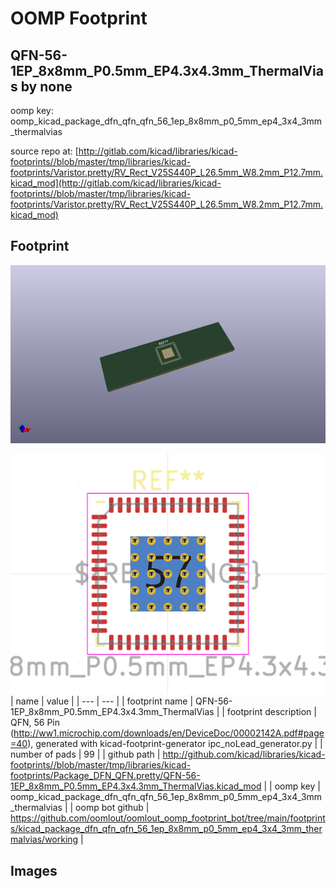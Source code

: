 # OOMP Footprint  
## QFN-56-1EP_8x8mm_P0.5mm_EP4.3x4.3mm_ThermalVias  by none  
  
oomp key: oomp_kicad_package_dfn_qfn_qfn_56_1ep_8x8mm_p0_5mm_ep4_3x4_3mm_thermalvias  
  
source repo at: [http://gitlab.com/kicad/libraries/kicad-footprints//blob/master/tmp/libraries/kicad-footprints/Varistor.pretty/RV_Rect_V25S440P_L26.5mm_W8.2mm_P12.7mm.kicad_mod](http://gitlab.com/kicad/libraries/kicad-footprints//blob/master/tmp/libraries/kicad-footprints/Varistor.pretty/RV_Rect_V25S440P_L26.5mm_W8.2mm_P12.7mm.kicad_mod)  
## Footprint  
  
[![working_kicad_pcb_3d.png](working_kicad_pcb_3d_600.png)](working_kicad_pcb_3d.png)  
  
[![working.png](working_600.png)](working.png)  
| name | value | 
| --- | --- | 
| footprint name | QFN-56-1EP_8x8mm_P0.5mm_EP4.3x4.3mm_ThermalVias | 
| footprint description | QFN, 56 Pin (http://ww1.microchip.com/downloads/en/DeviceDoc/00002142A.pdf#page=40), generated with kicad-footprint-generator ipc_noLead_generator.py | 
| number of pads | 99 | 
| github path | http://github.com/kicad/libraries/kicad-footprints//blob/master/tmp/libraries/kicad-footprints/Package_DFN_QFN.pretty/QFN-56-1EP_8x8mm_P0.5mm_EP4.3x4.3mm_ThermalVias.kicad_mod | 
| oomp key | oomp_kicad_package_dfn_qfn_qfn_56_1ep_8x8mm_p0_5mm_ep4_3x4_3mm_thermalvias | 
| oomp bot github | https://github.com/oomlout/oomlout_oomp_footprint_bot/tree/main/footprints/kicad_package_dfn_qfn_qfn_56_1ep_8x8mm_p0_5mm_ep4_3x4_3mm_thermalvias/working | 
## Images  
